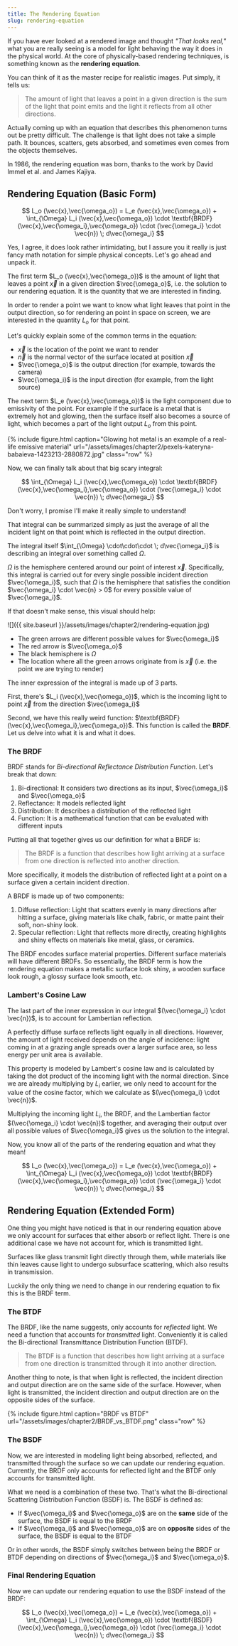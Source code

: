 ```yaml
---
title: The Rendering Equation
slug: rendering-equation
---
```


If you have ever looked at a rendered image and thought _"That looks real,"_ what you are really seeing is a model for light behaving the way it does in the physical world. At the core of physically-based rendering techniques, is something known as the **rendering equation**.

You can think of it as the master recipe for realistic images. Put simply, it tells us:

> The amount of light that leaves a point in a given direction is the sum of the light that point emits and the light it reflects from all other directions.

Actually coming up with an equation that describes this phenomenon turns out be pretty difficult. The challenge is that light does not take a simple path. It bounces, scatters, gets absorbed, and sometimes even comes from the objects themselves.

In 1986, the rendering equation was born, thanks to the work by David Immel et al. and James Kajiya.

## Rendering Equation (Basic Form)

$$
L_o (\vec{x},\vec{\omega_o}) = L_e (\vec{x},\vec{\omega_o}) + \int_{\Omega} L_i (\vec{x},\vec{\omega_o}) \cdot \textbf{BRDF} (\vec{x},\vec{\omega_i},\vec{\omega_o}) \cdot (\vec{\omega_i} \cdot \vec{n}) \; d\vec{\omega_i}
$$

Yes, I agree, it does look rather intimidating, but I assure you it really is just fancy math notation for simple physical concepts. Let's go ahead and unpack it.

The first term $L_o (\vec{x},\vec{\omega_o})$ is the amount of light that leaves a point $\vec{x}$ in a given direction $\vec{\omega_o}$, i.e. the solution to our rendering equation. It is the quantity that we are interested in finding.

In order to render a point we want to know what light leaves that point in the output direction, so for rendering an point in space on screen, we are interested in the quantity $L_o$ for that point.

Let's quickly explain some of the common terms in the equation:

-   $\vec{x}$ is the location of the point we want to render
-   $\vec{n}$ is the normal vector of the surface located at position $\vec{x}$
-   $\vec{\omega_o}$ is the output direction (for example, towards the camera)
-   $\vec{\omega_i}$ is the input direction (for example, from the light source)

The next term $L_e (\vec{x},\vec{\omega_o})$ is the light component due to emissivity of the point. For example if the surface is a metal that is extremely hot and glowing, then the surface itself also becomes a source of light, which becomes a part of the light output $L_o$ from this point.

{% include figure.html
    caption="Glowing hot metal is an example of a real-life emissive material"
    url="/assets/images/chapter2/pexels-kateryna-babaieva-1423213-2880872.jpg"
    class="row"
%}

Now, we can finally talk about that big scary integral:

$$
\int_{\Omega} L_i (\vec{x},\vec{\omega_o}) \cdot \textbf{BRDF} (\vec{x},\vec{\omega_i},\vec{\omega_o}) \cdot (\vec{\omega_i} \cdot \vec{n}) \; d\vec{\omega_i}
$$

Don't worry, I promise I'll make it really simple to understand!

That integral can be summarized simply as just the average of all the incident light on that point which is reflected in the output direction.

The integral itself $\int_{\Omega} \cdot\cdot\cdot \; d\vec{\omega_i}$ is describing an integral over something called $\Omega$.

$\Omega$ is the hemisphere centered around our point of interest $\vec{x}$. Specifically, this integral is carried out for every single possible incident direction $\vec{\omega_i}$, such that $\Omega$ is the hemisphere that satisfies the condition $\vec{\omega_i} \cdot \vec{n} > 0$ for every possible value of $\vec{\omega_i}$.

If that doesn't make sense, this visual should help:

![]({{ site.baseurl }}/assets/images/chapter2/rendering-equation.jpg)

-   The green arrows are different possible values for $\vec{\omega_i}$
-   The red arrow is $\vec{\omega_o}$
-   The black hemisphere is $\Omega$
-   The location where all the green arrows originate from is $\vec{x}$ (i.e. the point we are trying to render)

The inner expression of the integral is made up of 3 parts.

First, there's $L_i (\vec{x},\vec{\omega_o})$, which is the incoming light to point $\vec{x}$ from the direction $\vec{\omega_i}$

Second, we have this really weird function: $\textbf{BRDF} (\vec{x},\vec{\omega_i},\vec{\omega_o})$. This function is called the **BRDF**. Let us delve into what it is and what it does.

### The BRDF

BRDF stands for _Bi-directional Reflectance Distribution Function_. Let's break that down:

1. Bi-directional: It considers two directions as its input, $\vec{\omega_i}$ and $\vec{\omega_o}$
2. Reflectance: It models reflected light
3. Distribution: It describes a distribution of the reflected light
4. Function: It is a mathematical function that can be evaluated with different inputs

Putting all that together gives us our definition for what a BRDF is:

> The BRDF is a function that describes how light arriving at a surface from one direction is reflected into another direction.

More specifically, it models the distribution of reflected light at a point on a surface given a certain incident direction.

A BRDF is made up of two components:

1. Diffuse reflection: Light that scatters evenly in many directions after hitting a surface, giving materials like chalk, fabric, or matte paint their soft, non-shiny look.
2. Specular reflection: Light that reflects more directly, creating highlights and shiny effects on materials like metal, glass, or ceramics.

The BRDF encodes surface material properties. Different surface materials will have different BRDFs. So essentially, the BRDF term is how the rendering equation makes a metallic surface look shiny, a wooden surface look rough, a glossy surface look smooth, etc.

### Lambert's Cosine Law

The last part of the inner expression in our integral $(\vec{\omega_i} \cdot \vec{n})$, is to account for Lambertian reflection.

A perfectly diffuse surface reflects light equally in all directions. However, the amount of light received depends on the angle of incidence: light coming in at a grazing angle spreads over a larger surface area, so less energy per unit area is available.

This property is modeled by Lambert's cosine law and is calculated by taking the dot product of the incoming light with the normal direction. Since we are already multiplying by $L_i$ earlier, we only need to account for the value of the cosine factor, which we calculate as $(\vec{\omega_i} \cdot \vec{n})$.

Multiplying the incoming light $L_i$, the BRDF, and the Lambertian factor $(\vec{\omega_i} \cdot \vec{n})$ together, and averaging their output over all possible values of $\vec{\omega_i}$ gives us the solution to the integral.

Now, you know all of the parts of the rendering equation and what they mean!

$$
L_o (\vec{x},\vec{\omega_o}) = L_e (\vec{x},\vec{\omega_o}) + \int_{\Omega} L_i (\vec{x},\vec{\omega_o}) \cdot \textbf{BRDF} (\vec{x},\vec{\omega_i},\vec{\omega_o}) \cdot (\vec{\omega_i} \cdot \vec{n}) \; d\vec{\omega_i}
$$

## Rendering Equation (Extended Form)

One thing you might have noticed is that in our rendering equation above we only account for surfaces that either absorb or reflect light. There is one additional case we have not account for, which is transmitted light.

Surfaces like glass transmit light directly through them, while materials like thin leaves cause light to undergo subsurface scattering, which also results in transmission.

Luckily the only thing we need to change in our rendering equation to fix this is the BRDF term.

### The BTDF

The BRDF, like the name suggests, only accounts for _reflected_ light. We need a function that accounts for _transmitted_ light. Conveniently it is called the Bi-directional Transmittance Distribution Function (BTDF).

> The BTDF is a function that describes how light arriving at a surface from one direction is transmitted through it into another direction.

Another thing to note, is that when light is reflected, the incident direction and output direction are on the same side of the surface. However, when light is transmitted, the incident direction and output direction are on the opposite sides of the surface.

{% include figure.html
    caption="BRDF vs BTDF"
    url="/assets/images/chapter2/BRDF_vs_BTDF.png"
    class="row"
%}

### The BSDF

Now, we are interested in modeling light being absorbed, reflected, and transmitted through the surface so we can update our rendering equation. Currently, the BRDF only accounts for reflected light and the BTDF only accounts for transmitted light.

What we need is a combination of these two. That's what the Bi-directional Scattering Distribution Function (BSDF) is. The BSDF is defined as:

-   If $\vec{\omega_i}$ and $\vec{\omega_o}$ are on the **same** side of the surface, the BSDF is equal to the BRDF
-   If $\vec{\omega_i}$ and $\vec{\omega_o}$ are on **opposite** sides of the surface, the BSDF is equal to the BTDF

Or in other words, the BSDF simply switches between being the BRDF or BTDF depending on directions of $\vec{\omega_i}$ and $\vec{\omega_o}$.

### Final Rendering Equation

Now we can update our rendering equation to use the BSDF instead of the BRDF:

$$
L_o (\vec{x},\vec{\omega_o}) = L_e (\vec{x},\vec{\omega_o}) + \int_{\Omega} L_i (\vec{x},\vec{\omega_o}) \cdot \textbf{BSDF} (\vec{x},\vec{\omega_i},\vec{\omega_o}) \cdot (\vec{\omega_i} \cdot \vec{n}) \; d\vec{\omega_i}
$$
